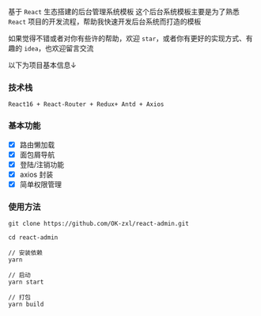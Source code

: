 
基于 `React` 生态搭建的后台管理系统模板
这个后台系统模板主要是为了熟悉 `React` 项目的开发流程，帮助我快速开发后台系统而打造的模板

如果觉得不错或者对你有些许的帮助，欢迎 `star`，或者你有更好的实现方式、有趣的 `idea`，也欢迎留言交流 

以下为项目基本信息↓

### 技术栈
`React16 + React-Router + Redux+ Antd + Axios`
### 基本功能
- [x] 路由懒加载
- [x] 面包屑导航
- [x] 登陆/注销功能
- [x] axios 封装
- [x] 简单权限管理
### 使用方法

```npm
git clone https://github.com/OK-zxl/react-admin.git

cd react-admin

// 安装依赖
yarn

// 启动
yarn start

// 打包
yarn build

```
